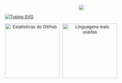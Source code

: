 
<div align=center>
  <img src="https://capsule-render.vercel.app/api?type=waving&height=100&color=black&animation=fadeIn&section=header&fontAlign=50&fontAlignY=35&textBg=false&fontSize=50&fontColor=00dd10"/>
</div>
<p>
 <a href="https://git.io/typing-svg"><img src="https://readme-typing-svg.demolab.com?font=Orbitron&size=35&letterSpacing=0.2rem&duration=3500&pause=1000&color=08C900&center=true&vCenter=true&width=1000&lines=Ol%C3%A1%2C+eu+sou+Gabriel%F0%9F%91%8B;Seja+muito+bem+vindo+ao+meu+Github!" alt="Typing SVG" /></a>

</p>

<div align=center style="display: flex; gap: 10px">
  <img src="https://github-readme-stats.vercel.app/api?username=crgab&show_icons=true&theme=chartreuse-dark" alt="Estatísticas do GitHub" height="180"/>
  <img src="https://github-readme-stats.vercel.app/api/top-langs/?username=crgab&layout=compact&theme=chartreuse-dark" alt="Linguagens mais usadas" height="180"/>
</div>


